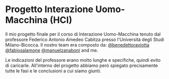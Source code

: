 # Progetto Interazione Uomo-Macchina (HCI)
Il mio progetto finale per il corso di Interazione Uomo-Macchina tenuto dal professore Federico Antonio Amedeo Cabitza presso l'Università degli Studi Milano-Bicocca. Il nostro team era composto da: [@benedettoraviotta](https://github.com/benedettoraviotta) [@fabiosalamone](https://github.com/fabiosalamone) [@manuelzanaboni](https://github.com/manuelzanaboni) and me.

Le indicazioni del professore erano molto lunghe e specifiche, quindi evito di caricarle. All'interno del progetto abbiamo però spiegato precisamente tutte le fasi e le conclusioni a cui siamo giunti.
